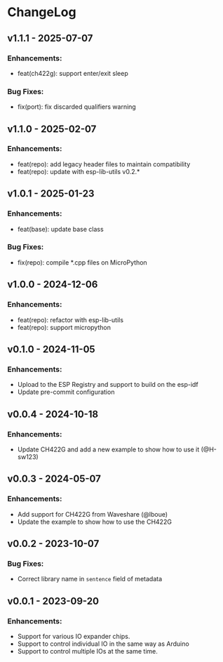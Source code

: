 # ChangeLog

## v1.1.1 - 2025-07-07

### Enhancements:

* feat(ch422g): support enter/exit sleep

### Bug Fixes:

* fix(port): fix discarded qualifiers warning

## v1.1.0 - 2025-02-07

### Enhancements:

* feat(repo): add legacy header files to maintain compatibility
* feat(repo): update with esp-lib-utils v0.2.*

## v1.0.1 - 2025-01-23

### Enhancements:

* feat(base): update base class

### Bug Fixes:

* fix(repo): compile *.cpp files on MicroPython

## v1.0.0 - 2024-12-06

### Enhancements:

* feat(repo): refactor with esp-lib-utils
* feat(repo): support micropython

## v0.1.0 - 2024-11-05

### Enhancements:

* Upload to the ESP Registry and support to build on the esp-idf
* Update pre-commit configuration

## v0.0.4 - 2024-10-18

### Enhancements:

* Update CH422G and add a new example to show how to use it (@H-sw123)

## v0.0.3 - 2024-05-07

### Enhancements:

* Add support for CH422G from Waveshare (@lboue)
* Update the example to show how to use the CH422G

## v0.0.2 - 2023-10-07

### Bug Fixes:

* Correct library name in `sentence` field of metadata

## v0.0.1 - 2023-09-20

### Enhancements:

* Support for various IO expander chips.
* Support to control individual IO in the same way as Arduino
* Support to control multiple IOs at the same time.
